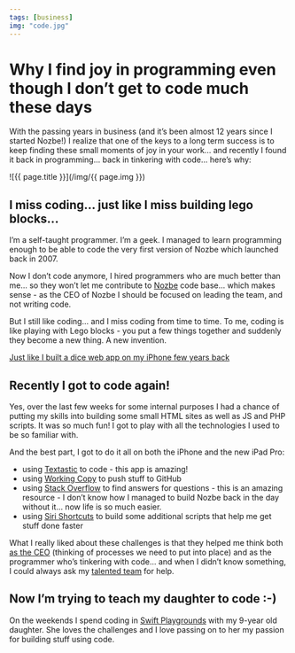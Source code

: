 ```yaml
---
tags: [business]
img: "code.jpg"
---
```


# Why I find joy in programming even though I don’t get to code much these days

With the passing years in business (and it’s been almost 12 years since I started Nozbe!) I realize that one of the keys to a long term success is to keep finding these small moments of joy in your work... and recently I found it back in programming... back in tinkering with code... here’s why:

<!--More-->

![{{ page.title }}](/img/{{ page.img }})

## I miss coding... just like I miss building lego blocks...

I’m a self-taught programmer. I’m a geek. I managed to learn programming enough to be able to code the very first version of Nozbe which launched back in 2007.

Now I don’t code anymore, I hired programmers who are much better than me... so they won’t let me contribute to [Nozbe][n] code base... which makes sense - as the CEO of Nozbe I should be focused on leading the team, and not writing code.

But I still like coding... and I miss coding from time to time. To me, coding is like playing with Lego blocks - you put a few things together and suddenly they become a new thing. A new invention.

[Just like I built a dice web app on my iPhone few years back](/code-iphone/)

## Recently I got to code again!

Yes, over the last few weeks for some internal purposes I had a chance of putting my skills into building some small HTML sites as well as JS and PHP scripts. It was so much fun! I got to play with all the technologies I used to be so familiar with.

And the best part, I got to do it all on both the iPhone and the new iPad Pro:

- using [Textastic](https://www.textasticapp.com) to code - this app is amazing!
- using [Working Copy](https://workingcopyapp.com) to push stuff to GitHub 
- using [Stack Overflow](https://stackoverflow.com/) to find answers for questions - this is an amazing resource - I don’t know how I managed to build Nozbe back in the day without it... now life is so much easier.
- using [Siri Shortcuts](https://support.apple.com/en-us/HT209055) to build some additional scripts that help me get stuff done faster

What I really liked about these challenges is that they helped me think both [as the CEO](https://michael.gratis/nozbemichael) (thinking of processes we need to put into place) and as the programmer who’s tinkering with code... and when I didn’t know something, I could always ask my [talented team](https://nozbe.com/team) for help.

## Now I’m trying to teach my daughter to code :-)

On the weekends I spend coding in [Swift Playgrounds](https://www.apple.com/swift/playgrounds/) with my 9-year old daughter. She loves the challenges and I love passing on to her my passion for building stuff using code.

[n]: https://michael.gratis/nozbe
[p]: /podcast